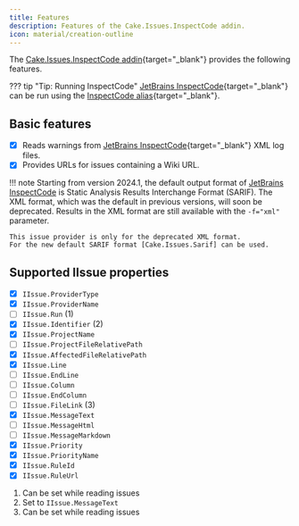 ```yaml
---
title: Features
description: Features of the Cake.Issues.InspectCode addin.
icon: material/creation-outline
---
```


The [Cake.Issues.InspectCode addin]{target="_blank"} provides the following features.

??? tip "Tip: Running InspectCode"
    [JetBrains InspectCode]{target="_blank"} can be run using the [InspectCode alias]{target="_blank"}.

## Basic features

- [x]  Reads warnings from [JetBrains InspectCode]{target="_blank"} XML log files.
- [x]  Provides URLs for issues containing a Wiki URL.

!!! note
    Starting from version 2024.1, the default output format of [JetBrains InspectCode] is Static Analysis Results Interchange Format (SARIF).
    The XML format, which was the default in previous versions, will soon be deprecated.
    Results in the XML format are still available with the `-f="xml"` parameter.

    This issue provider is only for the deprecated XML format.
    For the new default SARIF format [Cake.Issues.Sarif] can be used.

## Supported IIssue properties

<div class="annotate" markdown>

- [x] `IIssue.ProviderType`
- [x] `IIssue.ProviderName`
- [ ] `IIssue.Run` (1)
- [x] `IIssue.Identifier` (2)
- [x] `IIssue.ProjectName`
- [ ] `IIssue.ProjectFileRelativePath`
- [x] `IIssue.AffectedFileRelativePath`
- [x] `IIssue.Line`
- [ ] `IIssue.EndLine`
- [ ] `IIssue.Column`
- [ ] `IIssue.EndColumn`
- [ ] `IIssue.FileLink` (3)
- [x] `IIssue.MessageText`
- [ ] `IIssue.MessageHtml`
- [ ] `IIssue.MessageMarkdown`
- [x] `IIssue.Priority`
- [x] `IIssue.PriorityName`
- [x] `IIssue.RuleId`
- [x] `IIssue.RuleUrl`

</div>

1.  Can be set while reading issues
2.  Set to `IIssue.MessageText`
3.  Can be set while reading issues

[JetBrains InspectCode]: https://www.jetbrains.com/help/resharper/InspectCode.html
[Cake.Issues.InspectCode addin]: https://cakebuild.net/extensions/cake-issues-inspectcode/
[InspectCode alias]: https://cakebuild.net/dsl/resharper/#InspectCode
[Cake.Issues.Sarif]: ../sarif/index.md
